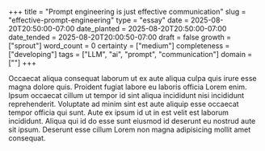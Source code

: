 +++
title = "Prompt engineering is just effective communication"
slug = "effective-prompt-engineering"
type = "essay"
date = 2025-08-20T20:50:00-07:00
date_planted = 2025-08-20T20:50:00-07:00
date_tended = 2025-08-20T20:00:50-07:00
draft = false
growth = ["sprout"]
word_count = 0
certainty = ["medium"]
completeness = ["developing"]
tags = ["LLM", "ai", "prompt", "communication"]
domain = [""]
+++

Occaecat aliqua consequat laborum ut ex aute aliqua culpa quis irure esse magna dolore quis. Proident fugiat labore eu laboris officia Lorem enim. Ipsum occaecat cillum ut tempor id sint aliqua incididunt nisi incididunt reprehenderit. Voluptate ad minim sint est aute aliquip esse occaecat tempor officia qui sunt. Aute ex ipsum id ut in est velit est laborum incididunt. Aliqua qui id do esse sunt eiusmod id deserunt eu nostrud aute sit ipsum. Deserunt esse cillum Lorem non magna adipisicing mollit amet consequat.
